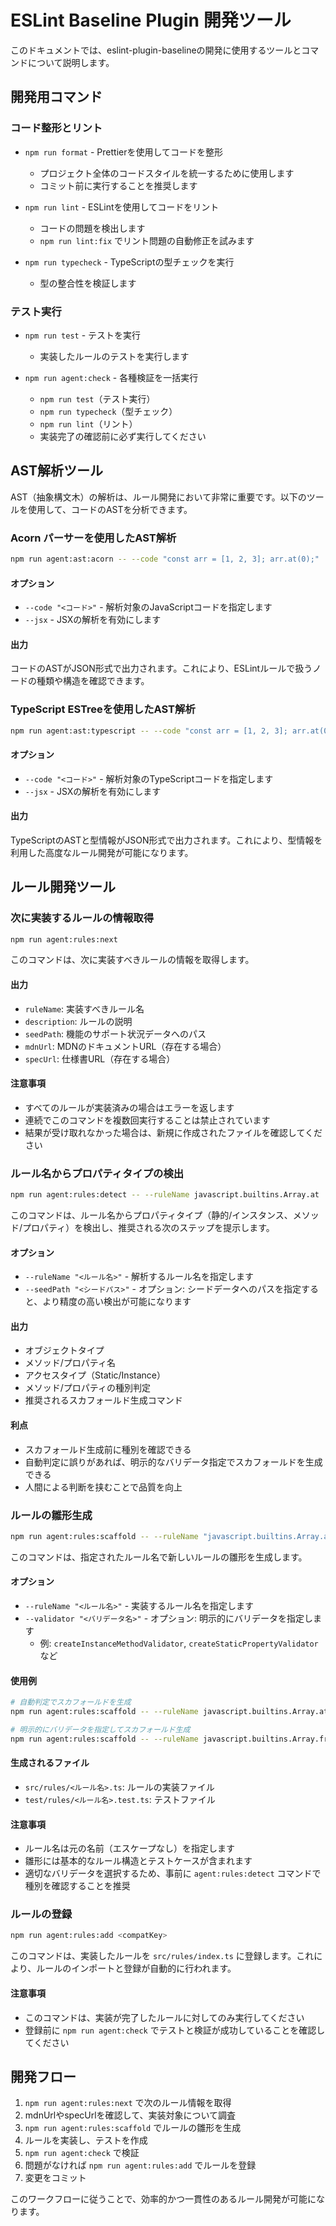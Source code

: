 # ESLint Baseline Plugin 開発ツール

このドキュメントでは、eslint-plugin-baselineの開発に使用するツールとコマンドについて説明します。

## 開発用コマンド

### コード整形とリント

- `npm run format` - Prettierを使用してコードを整形

  - プロジェクト全体のコードスタイルを統一するために使用します
  - コミット前に実行することを推奨します

- `npm run lint` - ESLintを使用してコードをリント

  - コードの問題を検出します
  - `npm run lint:fix` でリント問題の自動修正を試みます

- `npm run typecheck` - TypeScriptの型チェックを実行
  - 型の整合性を検証します

### テスト実行

- `npm run test` - テストを実行

  - 実装したルールのテストを実行します

- `npm run agent:check` - 各種検証を一括実行
  - `npm run test`（テスト実行）
  - `npm run typecheck`（型チェック）
  - `npm run lint`（リント）
  - 実装完了の確認前に必ず実行してください

## AST解析ツール

AST（抽象構文木）の解析は、ルール開発において非常に重要です。以下のツールを使用して、コードのASTを分析できます。

### Acorn パーサーを使用したAST解析

```bash
npm run agent:ast:acorn -- --code "const arr = [1, 2, 3]; arr.at(0);"
```

#### オプション

- `--code "<コード>"` - 解析対象のJavaScriptコードを指定します
- `--jsx` - JSXの解析を有効にします

#### 出力

コードのASTがJSON形式で出力されます。これにより、ESLintルールで扱うノードの種類や構造を確認できます。

### TypeScript ESTreeを使用したAST解析

```bash
npm run agent:ast:typescript -- --code "const arr = [1, 2, 3]; arr.at(0);"
```

#### オプション

- `--code "<コード>"` - 解析対象のTypeScriptコードを指定します
- `--jsx` - JSXの解析を有効にします

#### 出力

TypeScriptのASTと型情報がJSON形式で出力されます。これにより、型情報を利用した高度なルール開発が可能になります。

## ルール開発ツール

### 次に実装するルールの情報取得

```bash
npm run agent:rules:next
```

このコマンドは、次に実装すべきルールの情報を取得します。

#### 出力

- `ruleName`: 実装すべきルール名
- `description`: ルールの説明
- `seedPath`: 機能のサポート状況データへのパス
- `mdnUrl`: MDNのドキュメントURL（存在する場合）
- `specUrl`: 仕様書URL（存在する場合）

#### 注意事項

- すべてのルールが実装済みの場合はエラーを返します
- 連続でこのコマンドを複数回実行することは禁止されています
- 結果が受け取れなかった場合は、新規に作成されたファイルを確認してください

### ルール名からプロパティタイプの検出

```bash
npm run agent:rules:detect -- --ruleName javascript.builtins.Array.at
```

このコマンドは、ルール名からプロパティタイプ（静的/インスタンス、メソッド/プロパティ）を検出し、推奨される次のステップを提示します。

#### オプション

- `--ruleName "<ルール名>"` - 解析するルール名を指定します
- `--seedPath "<シードパス>"` - オプション: シードデータへのパスを指定すると、より精度の高い検出が可能になります

#### 出力

- オブジェクトタイプ
- メソッド/プロパティ名
- アクセスタイプ（Static/Instance）
- メソッド/プロパティの種別判定
- 推奨されるスカフォールド生成コマンド

#### 利点

- スカフォールド生成前に種別を確認できる
- 自動判定に誤りがあれば、明示的なバリデータ指定でスカフォールドを生成できる
- 人間による判断を挟むことで品質を向上

### ルールの雛形生成

```bash
npm run agent:rules:scaffold -- --ruleName "javascript.builtins.Array.at"
```

このコマンドは、指定されたルール名で新しいルールの雛形を生成します。

#### オプション

- `--ruleName "<ルール名>"` - 実装するルール名を指定します
- `--validator "<バリデータ名>"` - オプション: 明示的にバリデータを指定します
  - 例: `createInstanceMethodValidator`, `createStaticPropertyValidator` など

#### 使用例

```bash
# 自動判定でスカフォールドを生成
npm run agent:rules:scaffold -- --ruleName javascript.builtins.Array.at

# 明示的にバリデータを指定してスカフォールド生成
npm run agent:rules:scaffold -- --ruleName javascript.builtins.Array.from --validator createStaticMethodValidator
```

#### 生成されるファイル

- `src/rules/<ルール名>.ts`: ルールの実装ファイル
- `test/rules/<ルール名>.test.ts`: テストファイル

#### 注意事項

- ルール名は元の名前（エスケープなし）を指定します
- 雛形には基本的なルール構造とテストケースが含まれます
- 適切なバリデータを選択するため、事前に `agent:rules:detect` コマンドで種別を確認することを推奨

### ルールの登録

```bash
npm run agent:rules:add <compatKey>
```

このコマンドは、実装したルールを `src/rules/index.ts` に登録します。これにより、ルールのインポートと登録が自動的に行われます。

#### 注意事項

- このコマンドは、実装が完了したルールに対してのみ実行してください
- 登録前に `npm run agent:check` でテストと検証が成功していることを確認してください

## 開発フロー

1. `npm run agent:rules:next` で次のルール情報を取得
2. mdnUrlやspecUrlを確認して、実装対象について調査
3. `npm run agent:rules:scaffold` でルールの雛形を生成
4. ルールを実装し、テストを作成
5. `npm run agent:check` で検証
6. 問題がなければ `npm run agent:rules:add` でルールを登録
7. 変更をコミット

このワークフローに従うことで、効率的かつ一貫性のあるルール開発が可能になります。
